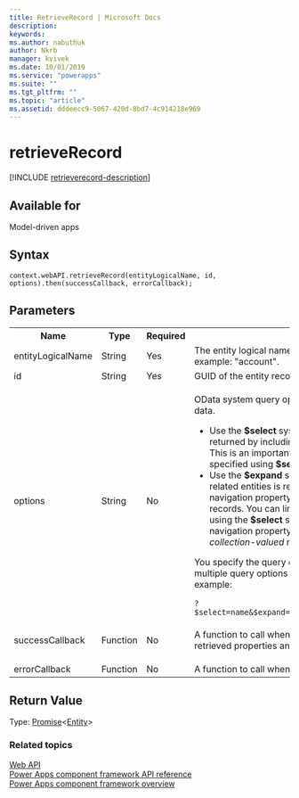 ```yaml
---
title: RetrieveRecord | Microsoft Docs
description: 
keywords:
ms.author: nabuthuk
author: Nkrb
manager: kvivek
ms.date: 10/01/2019
ms.service: "powerapps"
ms.suite: ""
ms.tgt_pltfrm: ""
ms.topic: "article"
ms.assetid: dddeecc9-5067-420d-8bd7-4c914218e969
---
```


# retrieveRecord

[!INCLUDE [retrieverecord-description](includes/retrieverecord-description.md)]

## Available for 

Model-driven apps

## Syntax

`context.webAPI.retrieveRecord(entityLogicalName, id, options).then(successCallback, errorCallback);`

## Parameters

<table style="width:100%">
<tr>
<th>Name</th>
<th>Type</th>
<th>Required</th>
<th>Description</th>
</tr>
<tr>
<td>entityLogicalName</td>
<td>String</td>
<td>Yes</td>
<td>The entity logical name of the record you want to retrieve. For example: &quot;account&quot;.</td>
</tr>
<tr>
<td>id</td>
<td>String</td>
<td>Yes</td>
<td>GUID of the entity record you want to retrieve.</td>
</tr>
<tr>
<td>options</td>
<td>String</td>
<td>No</td>
<td><p>OData system query options, <b>$select</b> and <b>$expand</b>, to retrieve your data.</p>
<ul><li>Use the <b>$select</b> system query option to limit the properties returned by including a comma-separated list of property names. This is an important performance best practice. If properties aren’t specified using <b>$select</b>, all properties will be returned.</li>
<li>Use the <b>$expand</b> system query option to control what data from related entities is returned. If you just include the name of the navigation property, you’ll receive all the properties for related records. You can limit the properties returned for related records using the <b>$select</b> system query option in parentheses after the navigation property name. Use this for both <i>single-valued</i> and <i>collection-valued</i> navigation properties.</li>
</ul>
<p>You specify the query options starting with <code>?</code>. You can also specify multiple query options by using <code>&amp;</code> to separate the query options. For example:</p>
<code>?$select=name&amp;$expand=primarycontactid($select=contactid,fullname)</code>
</td>
</tr>
<tr>
<td>successCallback</td>
<td>Function</td>
<td>No</td>
<td><p>A function to call when a record is retrieved. A JSON object with the retrieved properties and values will be passed to the function.</p>
</td>
</tr>
<tr>
<td>errorCallback</td>
<td>Function</td>
<td>No</td>
<td>A function to call when the operation fails.</td>
</tr>
</table>

## Return Value

Type: [Promise](https://developer.mozilla.org/docs/Web/JavaScript/reference/Global_Objects/Promise)<[Entity](../entity.md)>



### Related topics

[Web API](../webapi.md)<br/>
[Power Apps component framework API reference](../../reference/index.md)<br/>
[Power Apps component framework overview](../../overview.md)